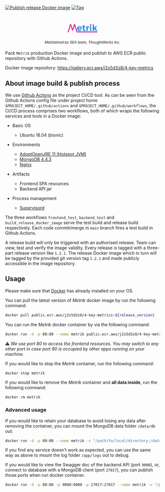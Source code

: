 [![Publish release Docker image](https://github.com/thoughtworks/metrik/actions/workflows/build_release_docker_image.yaml/badge.svg)](https://github.com/thoughtworks/metrik/actions/workflows/build_release_docker_image.yaml)
[![Tag](https://img.shields.io/github/v/tag/thoughtworks/metrik.svg?style=flat)](https://github.com/thoughtworks/metrik/tags)

<!-- PROJECT TITLE -->
<h1 align="center">
  <sub>
  <img  src="https://raw.githubusercontent.com/thoughtworks/metrik/main/frontend/src/assets/source/logo.svg"
        height=20%
        width=20%>
  </sub>
</h1>
<p align="center">
<sup>
     <i> Maintained by SEA team, ThoughtWorks Inc.</i>
</sup>
<br>
</p>


Pack `Metrik` production Docker image and publish to AWS ECR public repository with Github Actions.

Docker image repository: https://gallery.ecr.aws/j2s5d3z8/4-key-metrics

## About image build & publish process

We use [Github Actions](https://docs.github.com/en/actions) as the project CI/CD tool. As can be seen from the Github
Actions config file under project home `$PROJECT_HOME/.github/actions` and `$PROJECT_HOME/.github/workflows`, the CI/CD
process comprises two workflows, both of which wraps the following services and tools in a Docker image:

* Basic OS
  * Ubuntu 18.04 (bionic)

* Environments
  * [AdoptOpenJRE 11 \(Hotspot JVM\)](https://adoptopenjdk.net)
  * [MongoDB 4.4.3](https://github.com/docker-library/mongo/blob/bc7b2d08696f84ef9b85cf98cfefb189c6a1f30e/4.4/Dockerfile)
  * [Nginx](https://www.nginx.com)

* Artifacts
  * Frontend SPA resources
  * Backend API jar

* Process management
  * [Supervisord](http://supervisord.org)

The three workflows `frontend_test`, `backend_test` and `build_release_docker_image` serve the test build and release
build respectively. Each code commit/merge in `main` branch fires a test build in Github Actions.

A release build will only be triggered with an authorised release. Team can view, test and verify the image validity.
Every release is tagged with a three-part release version like `1.2.1`. The release Docker image which in turn will be
tagged by the provided git version tag `1.2.1` and made publicly accessible in the image repository.

## Usage

Please make sure that [Docker](https://www.docker.com) has already installed on your OS.

You can pull the latest version of *Metrik* docker image by run the following command:

``` bash
docker pull public.ecr.aws/j2s5d3z8/4-key-metrics:${release_version}
```

You can run the *Metrik* docker container by via the following command:

``` bash
docker run -d -p 80:80 --name metrik public.ecr.aws/j2s5d3z8/4-key-metrics:${release_version}
```

⚠️ *We use port 80 to access the frontend resources. You may switch to any other port in case port 80 is occupied by
other apps running on your machine.*

If you would like to stop the *Metrik* container, run the following command:

``` bash
docker stop metrik
```

If you would like to remove the *Metrik* container and **all data inside**, run the following command:

``` bash
docker rm metrik
```

### Advanced usage

If you would like to retain your database to avoid losing any data after removing the container, you can mount the
MongoDB data folder `/data/db` out:

``` bash
docker run -d -p 80:80 --name metrik -v "/path/to/local/directory:/data/db" public.ecr.aws/j2s5d3z8/4-key-metrics:${release_version}
```

If you find any service doesn't work as expected, you can use the same way as above to mount the log folder `/app/logs`
out to debug.

If you would like to view the Swagger doc of the backend API (port `9000`), or, connect to database with a MongoDB
client (port `27017`), you can publish those ports when run docker container.

``` bash
docker run -d -p 80:80 -p 9000:9000 -p 27017:27017 --name metrik -v "/path/to/local/directory:/data/db" -v "/path/to/another/directory:/app/logs" public.ecr.aws/j2s5d3z8/4-key-metrics:${release_version}
```

